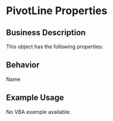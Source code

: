 # PivotLine Properties

## Business Description
This object has the following properties:

## Behavior
Name

## Example Usage
No VBA example available.